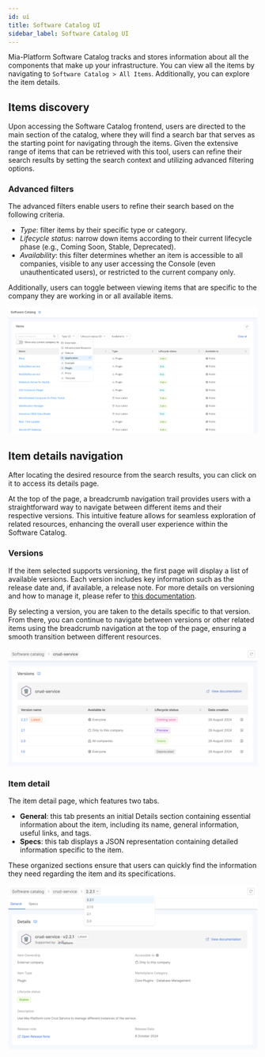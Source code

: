 ```yaml
---
id: ui
title: Software Catalog UI
sidebar_label: Software Catalog UI
---
```


Mia-Platform Software Catalog tracks and stores information about all the components that make up your infrastructure. You can view all the items by navigating to `Software Catalog > All Items`. Additionally, you can explore the item details.

## Items discovery

Upon accessing the Software Catalog frontend, users are directed to the main section of the catalog, where they will find a search bar that serves as the starting point for navigating through the items. Given the extensive range of items that can be retrieved with this tool, users can refine their search results by setting the search context and utilizing advanced filtering options.

### Advanced filters

The advanced filters enable users to refine their search based on the following criteria.

- *Type*: filter items by their specific type or category.
- *Lifecycle status*: narrow down items according to their current lifecycle phase (e.g., Coming Soon, Stable, Deprecated).
- *Availability*: this filter determines whether an item is accessible to all companies, visible to any user accessing the Console (even unauthenticated users), or restricted to the current company only.

Additionally, users can toggle between viewing items that are specific to the company they are working in or all available items. 

![filters](./img/table-filters.png)

## Item details navigation

After locating the desired resource from the search results, you can click on it to access its details page.

At the top of the page, a breadcrumb navigation trail provides users with a straightforward way to navigate between different items and their respective versions. This intuitive feature allows for seamless exploration of related resources, enhancing the overall user experience within the Software Catalog.

### Versions

If the item selected supports versioning, the first page will display a list of available versions. Each version includes key information such as the release date and, if available, a release note. For more details on versioning and how to manage it, please refer to [this documentation](/software-catalog/manage-items/overview.md#item-types).

By selecting a version, you are taken to the details specific to that version. From there, you can continue to navigate between versions or other related items using the breadcrumb navigation at the top of the page, ensuring a smooth transition between different resources.

![item versions](./img/item-versions.png)

### Item detail

The item detail page, which features two tabs.

- **General**: this tab presents an initial Details section containing essential information about the item, including its name, general information, useful links, and tags.
- **Specs**: this tab displays a JSON representation containing detailed information specific to the item.

These organized sections ensure that users can quickly find the information they need regarding the item and its specifications.

![Item details and versions navigation](./img/versions-navigation.png)
